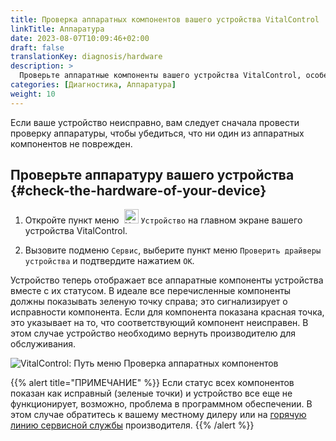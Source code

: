 ```yaml
---
title: Проверка аппаратных компонентов вашего устройства VitalControl
linkTitle: Аппаратура
date: 2023-08-07T10:09:46+02:00
draft: false
translationKey: diagnosis/hardware
description: >
  Проверьте аппаратные компоненты вашего устройства VitalControl, особенно если вы подозреваете наличие аппаратного дефекта.
categories: [Диагностика, Аппаратура]
weight: 10
---
```

Если ваше устройство неисправно, вам следует сначала провести проверку аппаратуры, чтобы убедиться, что ни один из аппаратных компонентов не поврежден.

## Проверьте аппаратуру вашего устройства {#check-the-hardware-of-your-device}

1. Откройте пункт меню &nbsp;<img src="/icons/device.svg" width="23" align="bottom" alt="Устройство" /> `Устройство` на главном экране вашего устройства VitalControl.

1. Вызовите подменю `Сервис`, выберите пункт меню `Проверить драйверы устройства` и подтвердите нажатием `OK`.

Устройство теперь отображает все аппаратные компоненты устройства вместе с их статусом. В идеале все перечисленные компоненты должны показывать зеленую точку справа; это сигнализирует о исправности компонента. Если для компонента показана красная точка, это указывает на то, что соответствующий компонент неисправен. В этом случае устройство необходимо вернуть производителю для обслуживания.

   ![VitalControl: Путь меню Проверка аппаратных компонентов](../images/device-check.png "Проверка аппаратуры")

{{% alert title="ПРИМЕЧАНИЕ" %}}
Если статус всех компонентов показан как исправный (зеленые точки) и устройство все еще не функционирует, возможно, проблема в программном обеспечении. В этом случае обратитесь к вашему местному дилеру или на [горячую линию сервисной службы](https://www.urbanonline.de/en/contact) производителя.
{{% /alert %}}
